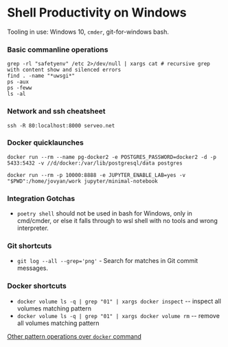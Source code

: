 # Shell Productivity on Windows

Tooling in use: Windows 10, `cmder`, git-for-windows bash.

### Basic commanline operations

```
grep -rl "safetyenv" /etc 2>/dev/null | xargs cat # recursive grep with content show and silenced errors
find . -name "*uwsgi*"
ps -aux
ps -feww
ls -al
```

### Network and ssh cheatsheet

`ssh -R 80:localhost:8000 serveo.net`

### Docker quicklaunches

`docker run --rm --name pg-docker2 -e POSTGRES_PASSWORD=docker2 -d -p 5433:5432 -v //d/docker:/var/lib/postgresql/data postgres`

`docker run --rm -p 10000:8888 -e JUPYTER_ENABLE_LAB=yes -v "$PWD":/home/jovyan/work jupyter/minimal-notebook`


### Integration Gotchas

- `poetry shell` should not be used in bash for Windows, only in cmd/cmder, or else it falls through to wsl shell with no tools and wrong interpreter.

### Git shortcuts

- `git log --all --grep='png'` - Search for matches in Git commit messages.

### Docker shortcuts

- `docker volume ls -q | grep "01" | xargs docker inspect` -- inspect all volumes matching pattern
- `docker volume ls -q | grep "01" | xargs docker volume rm` -- remove all volumes matching pattern

[Other pattern operations over `docker` command](https://www.digitalocean.com/community/tutorials/how-to-remove-docker-images-containers-and-volumes)
